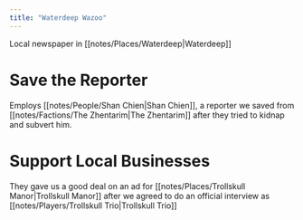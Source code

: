 ```yaml
---
title: "Waterdeep Wazoo"
---
```

Local newspaper in [[notes/Places/Waterdeep|Waterdeep]] 

# Save the Reporter
Employs [[notes/People/Shan Chien|Shan Chien]], a reporter we saved from [[notes/Factions/The Zhentarim|The Zhentarim]] after they tried to kidnap and subvert him.

# Support Local Businesses
They gave us a good deal on an ad for [[notes/Places/Trollskull Manor|Trollskull Manor]] after we agreed to do an official interview as [[notes/Players/Trollskull Trio|Trollskull Trio]]
